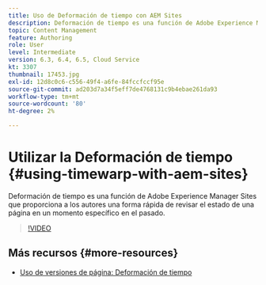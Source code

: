 ```yaml
---
title: Uso de Deformación de tiempo con AEM Sites
description: Deformación de tiempo es una función de Adobe Experience Manager Sites que proporciona a los autores una forma rápida de revisar el estado de una página en un momento específico en el pasado.
topic: Content Management
feature: Authoring
role: User
level: Intermediate
version: 6.3, 6.4, 6.5, Cloud Service
kt: 3307
thumbnail: 17453.jpg
exl-id: 12d8c0c6-c556-49f4-a6fe-84fccfccf95e
source-git-commit: ad203d7a34f5eff7de4768131c9b4ebae261da93
workflow-type: tm+mt
source-wordcount: '80'
ht-degree: 2%

---
```


# Utilizar la Deformación de tiempo {#using-timewarp-with-aem-sites}

Deformación de tiempo es una función de Adobe Experience Manager Sites que proporciona a los autores una forma rápida de revisar el estado de una página en un momento específico en el pasado.

>[!VIDEO](https://video.tv.adobe.com/v/17453/?quality=12&learn=on)

## Más recursos {#more-resources}

* [Uso de versiones de página: Deformación de tiempo](https://experienceleague.adobe.com/docs/experience-manager-cloud-service/sites/authoring/features/page-versions.html)
